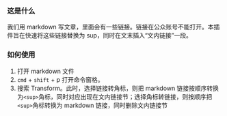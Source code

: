 ### 这是什么

我们用 markdown 写文章，里面会有一些链接。链接在公众账号不能打开。本插件旨在快速将这些链接替换为 sup，同时在文末插入“文内链接”一段。

### 如何使用

1. 打开 markdown 文件
1. `cmd` + `shift` + p 打开命令窗格。
1. 搜索 Transform。此时，选择链接转角标，则把 markdown 链接按顺序转换为`<sup>`角标，同时对应出现在文内链接节；选择角标转链接，则按顺序把`<sup>`角标转换为 markdown 链接，同时删除文内链接节
